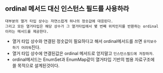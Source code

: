 ## ordinal 메서드 대신 인스턴스 필드를 사용하라
  ```
  대부분의 열거 타입 상수는 자연스럽게 하나의 정숫값에 대응된다.
  그리고 모든 열거타입은 해당 상수가 그 열거타입에서 몇 번째 위치인지를 반환하는 ordinal이라는 메서드를 제공한다.
  ```
  - 열거 타입 상수와 연결된 정숫값이 필요하다고 해서 ordinal메서드를 쓰면 `유지보수하기 어려워`진다.
  - 열거 타입 상수에 연결된값은 ordinal 메서드로 얻지말고 `인스턴스필드에 저장하자`.
  - ordinal메서드는 EnumSet과 EnumMap같이 열거타입 기반의 범용 자료구조에 쓸 목적으로 설계된것이다.
